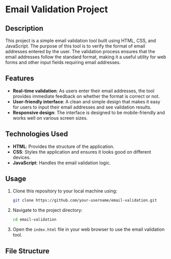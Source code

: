 # Email Validation Project

## Description

This project is a simple email validation tool built using HTML, CSS, and JavaScript. The purpose of this tool is to verify the format of email addresses entered by the user. The validation process ensures that the email addresses follow the standard format, making it a useful utility for web forms and other input fields requiring email addresses.

## Features

- **Real-time validation**: As users enter their email addresses, the tool provides immediate feedback on whether the format is correct or not.
- **User-friendly interface**: A clean and simple design that makes it easy for users to input their email addresses and see validation results.
- **Responsive design**: The interface is designed to be mobile-friendly and works well on various screen sizes.

## Technologies Used

- **HTML**: Provides the structure of the application.
- **CSS**: Styles the application and ensures it looks good on different devices.
- **JavaScript**: Handles the email validation logic.

## Usage

1. Clone this repository to your local machine using:
    ```bash
    git clone https://github.com/your-username/email-validation.git
    ```

2. Navigate to the project directory:
    ```bash
    cd email-validation
    ```

3. Open the `index.html` file in your web browser to use the email validation tool.

## File Structure

